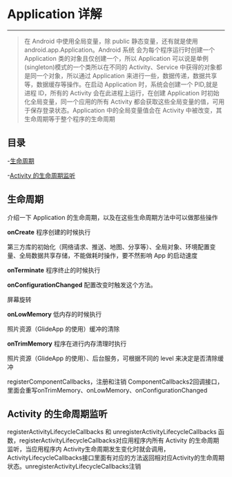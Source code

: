 # Application 详解

---

> 在 Android 中使用全局变量，除 public 静态变量，还有就是使用 android.app.Application。Android 系统 会为每个程序运行时创建一个 Application 类的对象且仅创建一个，所以 Application 可以说是单例 (singleton)模式的一个类所以在不同的 Activity、Service 中获得的对象都是同一个对象，所以通过 Application 来进行一些，数据传递，数据共享等，数据缓存等操作。在启动 Application 时，系统会创建一个 PID,就是 进程 ID，所有的 Activity 会在此进程上运行，在创建 Application 时初始化全局变量，同一个应用的所有 Activity 都会获取这些全局变量的值，可用于保存登录状态。Application 中的全局变量值会在 Activity 中被改变，其生命周期等于整个程序的生命周期

## 目录

-[生命周期](#生命周期)

-[Activity 的生命周期监听](#Activity的生命周期监听)

## 生命周期

介绍一下 Application 的生命周期，以及在这些生命周期方法中可以做那些操作

**onCreate**
程序创建的时候执行

第三方库的初始化（网络请求、推送、地图、分享等）、全局对象、环境配置变量、全局数据共享存储，不能做耗时操作，要不然影响 App 的启动速度

**onTerminate**
程序终止的时候执行

**onConfigurationChanged**
配置改变时触发这个方法。

屏幕旋转

**onLowMemory**
低内存的时候执行

照片资源（GlideApp 的使用）缓冲的清除

**onTrimMemory**
程序在进行内存清理时执行

照片资源（GlideApp 的使用）、后台服务，可根据不同的 level 来决定是否清除缓冲

registerComponentCallbacks，注册和注销 ComponentCallbacks2回调接口，里面会重写onTrimMemory、onLowMemory、onConfigurationChanged

## Activity 的生命周期监听

registerActivityLifecycleCallbacks 和 unregisterActivityLifecycleCallbacks 函数，registerActivityLifecycleCallbacks对应用程序内所有 Activity 的生命周期监听，当应用程序内 Activity生命周期发生变化时就会调用，ActivityLifecycleCallbacks接口里面有对应的方法返回相对应Activity的生命周期状态。unregisterActivityLifecycleCallbacks注销


